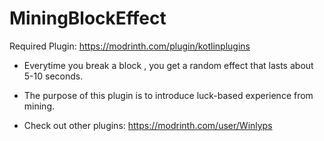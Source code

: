 # MiningBlockEffect
Required Plugin: https://modrinth.com/plugin/kotlinplugins
- Everytime you break a block , you get a random effect that lasts about 5-10 seconds.
- The purpose of this plugin is to introduce luck-based experience from mining. 

- Check out other plugins: https://modrinth.com/user/Winlyps
